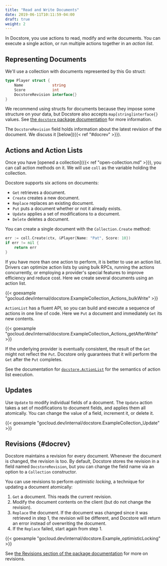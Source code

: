 ```yaml
---
title: "Read and Write Documents"
date: 2019-06-11T10:11:59-04:00
draft: true
weight: 2
---
```


In Docstore, you use actions to read, modify and write documents. You can
execute a single action, or run multiple actions together in an _action list_.

<!--more-->

## Representing Documents

We'll use a collection with documents represented by this Go struct:

```go
type Player struct {
	Name             string
	Score            int
	DocstoreRevision interface{}
}
```

We recommend using structs for documents because they impose some structure on
your data, but Docstore also accepts `map[string]interface{}` values. See
[the `docstore` package
documentation](https://godoc.org/gocloud.dev/internal/docstore#hdr-Documents)
for more information.

The `DocstoreRevision` field holds information about the latest revision of the
document. We discuss it [below]({{< ref "#docrev" >}}).

## Actions and Action Lists

Once you have [opened a collection]({{< ref "open-collection.md" >}}), you
can call action methods on it. We will use `coll` as the variable holding the collection.

Docstore supports six actions on documents:

- `Get` retrieves a document.
- `Create` creates a new document.
- `Replace` replaces an existing document.
- `Put` puts a document whether or not it already exists.
- `Update` applies a set of modifications to a document.
- `Delete` deletes a document.

You can create a single document with the `Collection.Create` method:

```go
err := coll.Create(ctx, &Player{Name: "Pat", Score: 10})
if err != nil {
    return err
}
```

If you have more than one action to perform, it is better to use an action
list. Drivers can optimize action lists by using bulk RPCs, running the actions
concurrently, or employing a provider's special features to improve efficiency
and reduce cost. Here we create several documents using an action list.

{{< goexample "gocloud.dev/internal/docstore.ExampleCollection_Actions_bulkWrite" >}}

`ActionList` has a fluent API, so you can build and execute a sequence of
actions in one line of code. Here we `Put` a document and immediately `Get` its new
contents.

{{< goexample "gocloud.dev/internal/docstore.ExampleCollection_Actions_getAfterWrite" >}}

If the underlying provider is eventually consistent, the result of the `Get`
might not reflect the `Put`. Docstore only guarantees that it will perform the
`Get` after the `Put` completes.

See the documentation for [`docstore.ActionList`][] for the semantics of action
list execution.

[`docstore.ActionList`]: https://godoc.org/gocloud.dev/internal/docstore#ActionList

## Updates

Use `Update` to modify individual fields of a document. The `Update` action takes a
set of modifications to document fields, and applies them all atomically. You
can change the value of a field, increment it, or delete it.

{{< goexample "gocloud.dev/internal/docstore.ExampleCollection_Update" >}}

## Revisions {#docrev}

Docstore maintains a revision for every document. Whenever the document is
changed, the revision is too. By default, Docstore stores the revision
in a field named `DocstoreRevision`, but you can change the field name via an
option to a `Collection` constructor.

You can use revisions to perform _optimistic locking_, a technique for updating
a document atomically:

1. `Get` a document. This reads the current revision.
2. Modify the document contents on the client (but do not change the revision).
3. `Replace` the document. If the document was changed since it was retrieved in
   step 1, the revision will be different, and Docstore will return an error
   instead of overwriting the document.
4. If the `Replace` failed, start again from step 1.

{{< goexample "gocloud.dev/internal/docstore.Example_optimisticLocking" >}}

See [the Revisions section of the package
documentation](https://godoc.org/gocloud.dev/internal/docstore#hdr-Revisions)
for more on revisions.

